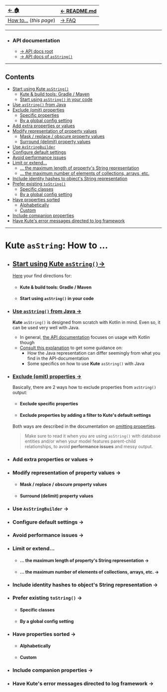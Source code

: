 | [← 🏠](../../)                   | [← README.md](../../README.md) |
|:---------------------------------|:-------------------------------|
| [How to...]() (<i>this page</i>) | [→ FAQ](../../md/faq/0-faq.md) |
<hr>

* ### API documentation
    * [→ API docs <u>root</u>](https://janhendrikvanheusden.github.io/Kute/index.html)
    * [→ API docs of <u>`asString()`</u>](https://janhendrikvanheusden.github.io/Kute/kute/nl.kute.asstring.core/as-string.html)
<hr>

## Contents
* [Start using Kute `asString()`](#start-using-kute-asstring)
  * [Kute & build tools: Gradle / Maven](#kute--build-tools-gradle--maven)
  * [Start using `asString()` in your code](#start-using-asstring-in-your-code)
* [Use `asString()` from Java](#use-asstring-from-java)
* [Exclude (omit) properties](#exclude-omit-properties)
  * [Specific properties](#exclude-specific-properties)
  * [By a global config setting](#exclude-properties-by-adding-a-filter-to-kutes-default-settings)
* [Add extra properties or values](#add-extra-properties-or-values)
* [Modify representation of property values](#modify-representation-of-property-values)
  * [Mask / replace / obscure property values](#mask--replace--obscure-property-values)
  * [Surround (delimit) property values](#surround-delimit-property-values)
* [Use `AsStringBuilder`](#use-asstringbuilder)
* [Configure default settings](#configure-default-settings)
* [Avoid performance issues](#avoid-performance-issues)
* [Limit or extend...](#limit-or-extend)
  * [... the maximum length of property's String representation](#-the-maximum-length-of-propertys-string-representation)
  * [... the maximum number of elements of collections, arrays, etc.](#-the-maximum-number-of-elements-of-collections-arrays-etc)
* [Include identity hashes to object's String representation](#include-identity-hashes-to-objects-string-representation)
* [Prefer existing `toString()`](#prefer-existing-tostring)
  * [Specific classes](#specific-classes)
  * [By a global config setting](#by-a-global-config-setting-1)
* [Have properties sorted](#have-properties-sorted)
  * [Alphabetically](#alphabetically)
  * [Custom](#custom)
* [Include companion properties](#include-companion-properties)
* [Have Kute's error messages directed to log framework](#have-kutes-error-messages-directed-to-log-framework)

<hr>

# Kute `asString`: How to ...

* ## [Start using Kute `asString()`→](1-start-using-kute-asstring.md)
   [Here](1-start-using-kute-asstring.md) your find directions for:
   * #### Kute & build tools: Gradle / Maven
   * #### Start using `asString()` in your code

* ### [Use `asString()` from Java →](use-asstring-with-java.md)
    **Kute** `asString()` is designed from scratch with Kotlin in mind.
    Even so, it can be used very well with Java.
    * In general, [the API documentation](https://janhendrikvanheusden.github.io/Kute/kute/nl.kute.asstring.core/as-string.html) focuses on usage with Kotlin though
    * [Consult this explanation](use-asstring-with-java.md) to get some guidance on:
       * How the Java representation can differ seemingly from what you find in the API-documentation
       * Some specifics on how to use **Kute** `asString()` with Java

* ### [Exclude (omit) properties →](omit-values.md)
   Basically, there are 2 ways how to exclude properties from `asString()` output:
   * #### Exclude specific properties
   * #### Exclude properties by adding a filter to Kute's default settings
  Both ways are described in the documentation on [omitting properties](omit-values.md).
  > Make sure to read it when you are using `asString()` with database entities and/or when your model features parent-child relationships, to avoid **performance issues** and messy output.

* ### Add extra properties or values →

* ### Modify representation of property values →
    * #### Mask / replace / obscure property values
    * #### Surround (delimit) property values

* ### Use `AsStringBuilder` →

* ### Configure default settings →

* ### Avoid performance issues →

* ### Limit or extend...
    * #### ... the maximum length of property's String representation →
    * #### ... the maximum number of elements of collections, arrays, etc. →

* ### Include identity hashes to object's String representation →

* ### Prefer existing `toString()` →
    * #### Specific classes
    * #### By a global config setting

* ### Have properties sorted →
    * #### Alphabetically
    * #### Custom

* ### Include companion properties →

* ### Have Kute's error messages directed to log framework →
